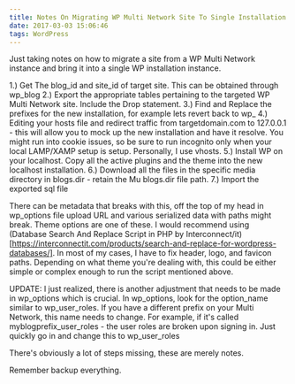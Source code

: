 ```yaml
---
title: Notes On Migrating WP Multi Network Site To Single Installation
date: 2017-03-03 15:06:46
tags: WordPress
---
```

Just taking notes on how to migrate a site from a WP Multi Network instance and bring it into a single WP installation instance.

1.) Get The blog_id and site_id of target site. This can be obtained through wp_blog
2.) Export the appropriate tables pertaining to the targeted WP Multi Network site. Include the Drop statement.
3.) Find and Replace the prefixes for the new installation, for example lets revert back to wp_
4.) Editing your hosts file and redirect traffic from targetdomain.com to 127.0.0.1 - this will allow you to mock up the new installation and have it resolve. You might run into cookie issues, so be sure to run incognito only when your local LAMP/XAMP setup is setup. Personally, I use vhosts.
5.) Install WP on your localhost. Copy all the active plugins and the theme into the new localhost installation.
6.) Download all the files in the specific media directory in blogs.dir - retain the Mu blogs.dir file path.
7.) Import the exported sql file

There can be metadata that breaks with this, off the top of my head in wp_options file upload URL and various serialized data with paths might break. Theme options are one of these. I would recommend using (Database Search And Replace Script in PHP by Interconnect/it)[https://interconnectit.com/products/search-and-replace-for-wordpress-databases/]. In most of my cases, I have to fix header, logo, and favicon paths. Depending on what theme you're dealing with, this could be either simple or complex enough to run the script mentioned above.

UPDATE: I just realized, there is another adjustment that needs to be made in wp_options which is crucial. In wp_options, look for the option_name similar to wp_user_roles. If you have a different prefix on your Multi Network, this name needs to change. For example, if it's called myblogprefix_user_roles - the user roles are broken upon signing in. Just quickly go in and change this to wp_user_roles

There's obviously a lot of steps missing, these are merely notes.

Remember backup everything.
